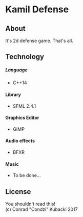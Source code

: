 # Kamil Defense
## About
It's 2d defense game. That's all.

## Technology
##### Language
* C++14
#### Library
* SFML 2.4.1
#### Graphics Editor
* GIMP
#### Audio effects
* BFXR
#### Music
 * To be done...
 
## License
You shouldn't read this!   
(c) Conrad "Condzi" Kubacki 2017